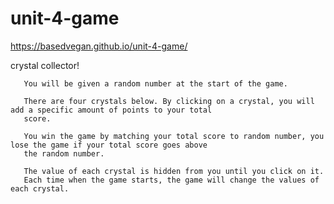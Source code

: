 # unit-4-game

https://basedvegan.github.io/unit-4-game/

crystal collector!

       You will be given a random number at the start of the game.
         
       There are four crystals below. By clicking on a crystal, you will add a specific amount of points to your total
       score.
        
       You win the game by matching your total score to random number, you lose the game if your total score goes above
       the random number.
        
       The value of each crystal is hidden from you until you click on it.
       Each time when the game starts, the game will change the values of each crystal.
       
       
